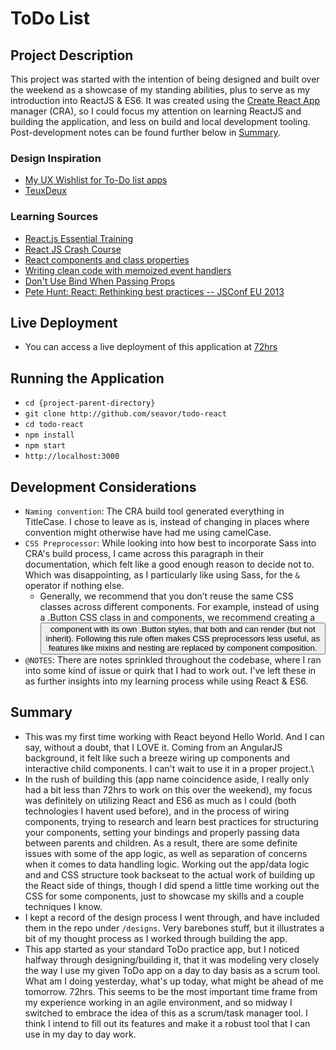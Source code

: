 # ToDo List

## Project Description

This project was started with the intention of being designed and built over the weekend as a showcase of my standing abilities, plus to serve as my introduction into ReactJS & ES6. It was created using the [Create React App](https://github.com/facebookincubator/create-react-app) manager (CRA), so I could focus my attention on learning ReactJS and building the application, and less on build and local development tooling. Post-development notes can be found further below in [Summary](#summary).

### Design Inspiration
- [My UX Wishlist for To-Do list apps](https://uxplanet.org/my-ux-wishlist-for-to-do-list-apps-d43f737817bd)
- [TeuxDeux](https://teuxdeux.com/)

### Learning Sources
- [React.js Essential Training](https://www.lynda.com/React-js-tutorials/React-js-Essential-Training/496905-2.html)
- [React JS Crash Course](https://www.youtube.com/watch?v=A71aqufiNtQ)
- [React components and class properties](https://michalzalecki.com/react-components-and-class-properties/)
- [Writing clean code with memoized event handlers](https://michalzalecki.com/react-memoized-event-handlers/)
- [Don't Use Bind When Passing Props](https://daveceddia.com/avoid-bind-when-passing-props/)
- [Pete Hunt: React: Rethinking best practices -- JSConf EU 2013](https://www.youtube.com/watch?v=x7cQ3mrcKaY&feature=youtu.be)

## Live Deployment
- You can access a live deployment of this application at [72hrs](http://72hrs.jletto.com)

## Running the Application
- `cd {project-parent-directory}`
- `git clone http://github.com/seavor/todo-react`
- `cd todo-react`
- `npm install`
- `npm start`
- `http://localhost:3000`

## Development Considerations
- `Naming convention`: The CRA build tool generated everything in TitleCase. I chose to leave as is, instead of changing in places where convention might otherwise have had me using camelCase.
- `CSS Preprocessor`: While looking into how best to incorporate Sass into CRA's build process, I came across this paragraph in their documentation, which felt like a good enough reason to decide not to. Which was disappointing, as I particularly like using Sass, for the `&` operator if nothing else.
  - Generally, we recommend that you don’t reuse the same CSS classes across different components. For example, instead of using a .Button CSS class in <AcceptButton> and <RejectButton> components, we recommend creating a <Button> component with its own .Button styles, that both <AcceptButton> and <RejectButton> can render (but not inherit). Following this rule often makes CSS preprocessors less useful, as features like mixins and nesting are replaced by component composition.
- `@NOTES`: There are notes sprinkled throughout the codebase, where I ran into some kind of issue or quirk that I had to work out. I've left these in as further insights into my learning process while using React & ES6.

## Summary
- This was my first time working with React beyond Hello World. And I can say, without a doubt, that I LOVE it. Coming from an AngularJS background, it felt like such a breeze wiring up components and interactive child components. I can't wait to use it in a proper project.\
- In the rush of building this (app name coincidence aside, I really only had a bit less than 72hrs to work on this over the weekend), my focus was definitely on utilizing React and ES6 as much as I could (both technologies I havent used before), and in the process of wiring components, trying to research and learn best practices for structuring your components, setting your bindings and properly passing data between parents and children. As a result, there are some definite issues with some of the app logic, as well as separation of concerns when it comes to data handling logic. Working out the app/data logic and and CSS structure took backseat to the actual work of building up the React side of things, though I did spend a little time working out the CSS for some components, just to showcase my skills and a couple techniques I know.
- I kept a record of the design process I went through, and have included them in the repo under `/designs`. Very barebones stuff, but it illustrates a bit of my thought process as I worked through building the app.
- This app started as your standard ToDo practice app, but I noticed halfway through designing/building it, that it was modeling very closely the way I use my given ToDo app on a day to day basis as a scrum tool. What am I doing yesterday, what's up today, what might be ahead of me tomorrow. 72hrs. This seems to be the most important time frame from my experience working in an agile environment, and so midway I switched to embrace the idea of this as a scrum/task manager tool. I think I intend to fill out its features and make it a robust tool that I can use in my day to day work.
